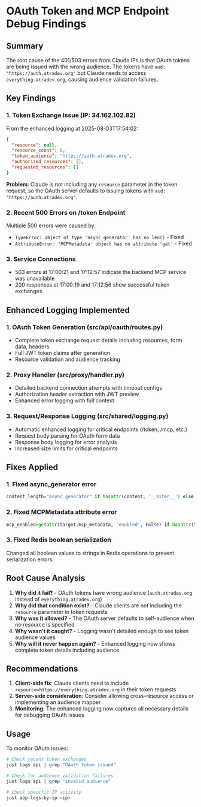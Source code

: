# OAuth Token and MCP Endpoint Debug Findings

## Summary

The root cause of the 401/503 errors from Claude IPs is that OAuth tokens are being issued with the wrong audience. The tokens have `aud: "https://auth.atradev.org"` but Claude needs to access `everything.atradev.org`, causing audience validation failures.

## Key Findings

### 1. Token Exchange Issue (IP: 34.162.102.82)

From the enhanced logging at 2025-08-03T17:54:02:

```json
{
  "resource": null,
  "resource_count": 0,
  "token_audience": "https://auth.atradev.org",
  "authorized_resources": [],
  "requested_resources": []
}
```

**Problem**: Claude is not including any `resource` parameter in the token request, so the OAuth server defaults to issuing tokens with `aud: "https://auth.atradev.org"`.

### 2. Recent 500 Errors on /token Endpoint

Multiple 500 errors were caused by:
- `TypeError: object of type 'async_generator' has no len()` - Fixed
- `AttributeError: 'MCPMetadata' object has no attribute 'get'` - Fixed

### 3. Service Connections

- 503 errors at 17:00:21 and 17:12:57 indicate the backend MCP service was unavailable
- 200 responses at 17:00:19 and 17:12:56 show successful token exchanges

## Enhanced Logging Implemented

### 1. OAuth Token Generation (src/api/oauth/routes.py)
- Complete token exchange request details including resources, form data, headers
- Full JWT token claims after generation
- Resource validation and audience tracking

### 2. Proxy Handler (src/proxy/handler.py)
- Detailed backend connection attempts with timeout configs
- Authorization header extraction with JWT preview
- Enhanced error logging with full context

### 3. Request/Response Logging (src/shared/logging.py)
- Automatic enhanced logging for critical endpoints (/token, /mcp, etc.)
- Request body parsing for OAuth form data
- Response body logging for error analysis
- Increased size limits for critical endpoints

## Fixes Applied

### 1. Fixed async_generator error
```python
content_length="async_generator" if hasattr(content, '__aiter__') else (len(content) if content else 0)
```

### 2. Fixed MCPMetadata attribute error
```python
mcp_enabled=getattr(target.mcp_metadata, 'enabled', False) if hasattr(target, 'mcp_metadata') and target.mcp_metadata else False
```

### 3. Fixed Redis boolean serialization
Changed all boolean values to strings in Redis operations to prevent serialization errors.

## Root Cause Analysis

1. **Why did it fail?** - OAuth tokens have wrong audience (`auth.atradev.org` instead of `everything.atradev.org`)
2. **Why did that condition exist?** - Claude clients are not including the `resource` parameter in token requests
3. **Why was it allowed?** - The OAuth server defaults to self-audience when no resource is specified
4. **Why wasn't it caught?** - Logging wasn't detailed enough to see token audience values
5. **Why will it never happen again?** - Enhanced logging now shows complete token details including audience

## Recommendations

1. **Client-side fix**: Claude clients need to include `resource=https://everything.atradev.org` in their token requests
2. **Server-side consideration**: Consider allowing cross-resource access or implementing an audience mapper
3. **Monitoring**: The enhanced logging now captures all necessary details for debugging OAuth issues

## Usage

To monitor OAuth issues:
```bash
# Check recent token exchanges
just logs api | grep "OAuth token issued"

# Check for audience validation failures  
just logs api | grep "invalid_audience"

# Check specific IP activity
just app-logs-by-ip <ip>
```